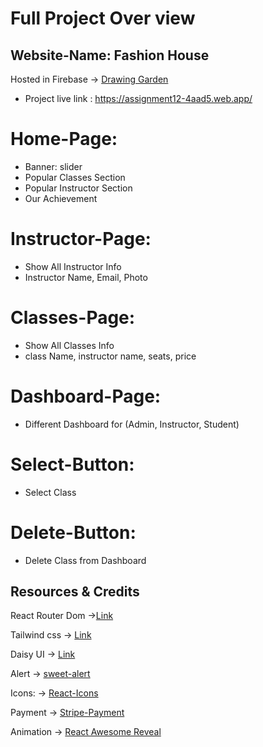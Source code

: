 # Full Project Over view

## Website-Name: Fashion House

 Hosted in Firebase -> [Drawing Garden]()
* Project live link : https://assignment12-4aad5.web.app/

# Home-Page:

* Banner: slider
* Popular Classes Section
* Popular Instructor Section
* Our Achievement

# Instructor-Page:

* Show All Instructor Info
* Instructor Name, Email, Photo

# Classes-Page:

* Show All Classes Info
* class Name, instructor name, seats, price

# Dashboard-Page:
* Different Dashboard for (Admin, Instructor, Student)


# Select-Button:

* Select Class

# Delete-Button:

* Delete Class from Dashboard

## Resources & Credits

React Router Dom ->[Link](https://reactrouter.com/en/main/start/tutorial)

Tailwind css -> [Link](https://tailwindcss.com/)

Daisy UI -> [Link](https://daisyui.com/)

Alert -> [sweet-alert](https://sweetalert2.github.io/)

Icons: -> [React-Icons](https://react-icons.github.io/react-icons/)

Payment -> [Stripe-Payment](https://stripe.com/)

Animation -> [React Awesome Reveal](https://react-awesome-reveal.morello.dev/)
